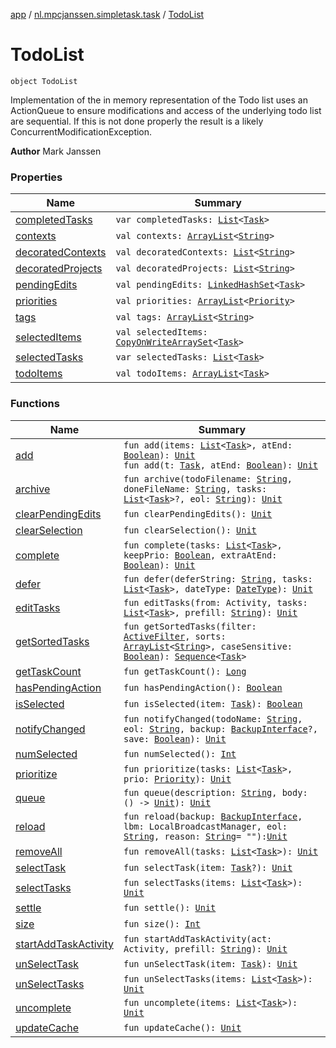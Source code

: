 [app](../../index.md) / [nl.mpcjanssen.simpletask.task](../index.md) / [TodoList](.)

# TodoList

`object TodoList`

Implementation of the in memory representation of the Todo list
uses an ActionQueue to ensure modifications and access of the underlying todo list are
sequential. If this is not done properly the result is a likely ConcurrentModificationException.

**Author**
Mark Janssen

### Properties

| Name | Summary |
|---|---|
| [completedTasks](completed-tasks.md) | `var completedTasks: `[`List`](https://kotlinlang.org/api/latest/jvm/stdlib/kotlin.collections/-list/index.html)`<`[`Task`](../-task/index.md)`>` |
| [contexts](contexts.md) | `val contexts: `[`ArrayList`](http://docs.oracle.com/javase/6/docs/api/java/util/ArrayList.html)`<`[`String`](https://kotlinlang.org/api/latest/jvm/stdlib/kotlin/-string/index.html)`>` |
| [decoratedContexts](decorated-contexts.md) | `val decoratedContexts: `[`List`](https://kotlinlang.org/api/latest/jvm/stdlib/kotlin.collections/-list/index.html)`<`[`String`](https://kotlinlang.org/api/latest/jvm/stdlib/kotlin/-string/index.html)`>` |
| [decoratedProjects](decorated-tags.md) | `val decoratedProjects: `[`List`](https://kotlinlang.org/api/latest/jvm/stdlib/kotlin.collections/-list/index.html)`<`[`String`](https://kotlinlang.org/api/latest/jvm/stdlib/kotlin/-string/index.html)`>` |
| [pendingEdits](pending-edits.md) | `val pendingEdits: `[`LinkedHashSet`](http://docs.oracle.com/javase/6/docs/api/java/util/LinkedHashSet.html)`<`[`Task`](../-task/index.md)`>` |
| [priorities](priorities.md) | `val priorities: `[`ArrayList`](http://docs.oracle.com/javase/6/docs/api/java/util/ArrayList.html)`<`[`Priority`](../-priority/index.md)`>` |
| [tags](tags.md) | `val tags: `[`ArrayList`](http://docs.oracle.com/javase/6/docs/api/java/util/ArrayList.html)`<`[`String`](https://kotlinlang.org/api/latest/jvm/stdlib/kotlin/-string/index.html)`>` |
| [selectedItems](selected-items.md) | `val selectedItems: `[`CopyOnWriteArraySet`](http://docs.oracle.com/javase/6/docs/api/java/util/concurrent/CopyOnWriteArraySet.html)`<`[`Task`](../-task/index.md)`>` |
| [selectedTasks](selected-tasks.md) | `var selectedTasks: `[`List`](https://kotlinlang.org/api/latest/jvm/stdlib/kotlin.collections/-list/index.html)`<`[`Task`](../-task/index.md)`>` |
| [todoItems](todo-items.md) | `val todoItems: `[`ArrayList`](http://docs.oracle.com/javase/6/docs/api/java/util/ArrayList.html)`<`[`Task`](../-task/index.md)`>` |

### Functions

| Name | Summary |
|---|---|
| [add](add.md) | `fun add(items: `[`List`](https://kotlinlang.org/api/latest/jvm/stdlib/kotlin.collections/-list/index.html)`<`[`Task`](../-task/index.md)`>, atEnd: `[`Boolean`](https://kotlinlang.org/api/latest/jvm/stdlib/kotlin/-boolean/index.html)`): `[`Unit`](https://kotlinlang.org/api/latest/jvm/stdlib/kotlin/-unit/index.html)<br>`fun add(t: `[`Task`](../-task/index.md)`, atEnd: `[`Boolean`](https://kotlinlang.org/api/latest/jvm/stdlib/kotlin/-boolean/index.html)`): `[`Unit`](https://kotlinlang.org/api/latest/jvm/stdlib/kotlin/-unit/index.html) |
| [archive](archive.md) | `fun archive(todoFilename: `[`String`](https://kotlinlang.org/api/latest/jvm/stdlib/kotlin/-string/index.html)`, doneFileName: `[`String`](https://kotlinlang.org/api/latest/jvm/stdlib/kotlin/-string/index.html)`, tasks: `[`List`](https://kotlinlang.org/api/latest/jvm/stdlib/kotlin.collections/-list/index.html)`<`[`Task`](../-task/index.md)`>?, eol: `[`String`](https://kotlinlang.org/api/latest/jvm/stdlib/kotlin/-string/index.html)`): `[`Unit`](https://kotlinlang.org/api/latest/jvm/stdlib/kotlin/-unit/index.html) |
| [clearPendingEdits](clear-pending-edits.md) | `fun clearPendingEdits(): `[`Unit`](https://kotlinlang.org/api/latest/jvm/stdlib/kotlin/-unit/index.html) |
| [clearSelection](clear-selection.md) | `fun clearSelection(): `[`Unit`](https://kotlinlang.org/api/latest/jvm/stdlib/kotlin/-unit/index.html) |
| [complete](complete.md) | `fun complete(tasks: `[`List`](https://kotlinlang.org/api/latest/jvm/stdlib/kotlin.collections/-list/index.html)`<`[`Task`](../-task/index.md)`>, keepPrio: `[`Boolean`](https://kotlinlang.org/api/latest/jvm/stdlib/kotlin/-boolean/index.html)`, extraAtEnd: `[`Boolean`](https://kotlinlang.org/api/latest/jvm/stdlib/kotlin/-boolean/index.html)`): `[`Unit`](https://kotlinlang.org/api/latest/jvm/stdlib/kotlin/-unit/index.html) |
| [defer](defer.md) | `fun defer(deferString: `[`String`](https://kotlinlang.org/api/latest/jvm/stdlib/kotlin/-string/index.html)`, tasks: `[`List`](https://kotlinlang.org/api/latest/jvm/stdlib/kotlin.collections/-list/index.html)`<`[`Task`](../-task/index.md)`>, dateType: `[`DateType`](../../nl.mpcjanssen.simpletask/-date-type/index.md)`): `[`Unit`](https://kotlinlang.org/api/latest/jvm/stdlib/kotlin/-unit/index.html) |
| [editTasks](edit-tasks.md) | `fun editTasks(from: Activity, tasks: `[`List`](https://kotlinlang.org/api/latest/jvm/stdlib/kotlin.collections/-list/index.html)`<`[`Task`](../-task/index.md)`>, prefill: `[`String`](https://kotlinlang.org/api/latest/jvm/stdlib/kotlin/-string/index.html)`): `[`Unit`](https://kotlinlang.org/api/latest/jvm/stdlib/kotlin/-unit/index.html) |
| [getSortedTasks](get-sorted-tasks.md) | `fun getSortedTasks(filter: `[`ActiveFilter`](../../nl.mpcjanssen.simpletask/-active-filter/index.md)`, sorts: `[`ArrayList`](http://docs.oracle.com/javase/6/docs/api/java/util/ArrayList.html)`<`[`String`](https://kotlinlang.org/api/latest/jvm/stdlib/kotlin/-string/index.html)`>, caseSensitive: `[`Boolean`](https://kotlinlang.org/api/latest/jvm/stdlib/kotlin/-boolean/index.html)`): `[`Sequence`](https://kotlinlang.org/api/latest/jvm/stdlib/kotlin.sequences/-sequence/index.html)`<`[`Task`](../-task/index.md)`>` |
| [getTaskCount](get-task-count.md) | `fun getTaskCount(): `[`Long`](https://kotlinlang.org/api/latest/jvm/stdlib/kotlin/-long/index.html) |
| [hasPendingAction](has-pending-action.md) | `fun hasPendingAction(): `[`Boolean`](https://kotlinlang.org/api/latest/jvm/stdlib/kotlin/-boolean/index.html) |
| [isSelected](is-selected.md) | `fun isSelected(item: `[`Task`](../-task/index.md)`): `[`Boolean`](https://kotlinlang.org/api/latest/jvm/stdlib/kotlin/-boolean/index.html) |
| [notifyChanged](notify-changed.md) | `fun notifyChanged(todoName: `[`String`](https://kotlinlang.org/api/latest/jvm/stdlib/kotlin/-string/index.html)`, eol: `[`String`](https://kotlinlang.org/api/latest/jvm/stdlib/kotlin/-string/index.html)`, backup: `[`BackupInterface`](../../nl.mpcjanssen.simpletask.remote/-backup-interface/index.md)`?, save: `[`Boolean`](https://kotlinlang.org/api/latest/jvm/stdlib/kotlin/-boolean/index.html)`): `[`Unit`](https://kotlinlang.org/api/latest/jvm/stdlib/kotlin/-unit/index.html) |
| [numSelected](num-selected.md) | `fun numSelected(): `[`Int`](https://kotlinlang.org/api/latest/jvm/stdlib/kotlin/-int/index.html) |
| [prioritize](prioritize.md) | `fun prioritize(tasks: `[`List`](https://kotlinlang.org/api/latest/jvm/stdlib/kotlin.collections/-list/index.html)`<`[`Task`](../-task/index.md)`>, prio: `[`Priority`](../-priority/index.md)`): `[`Unit`](https://kotlinlang.org/api/latest/jvm/stdlib/kotlin/-unit/index.html) |
| [queue](queue.md) | `fun queue(description: `[`String`](https://kotlinlang.org/api/latest/jvm/stdlib/kotlin/-string/index.html)`, body: () -> `[`Unit`](https://kotlinlang.org/api/latest/jvm/stdlib/kotlin/-unit/index.html)`): `[`Unit`](https://kotlinlang.org/api/latest/jvm/stdlib/kotlin/-unit/index.html) |
| [reload](reload.md) | `fun reload(backup: `[`BackupInterface`](../../nl.mpcjanssen.simpletask.remote/-backup-interface/index.md)`, lbm: LocalBroadcastManager, eol: `[`String`](https://kotlinlang.org/api/latest/jvm/stdlib/kotlin/-string/index.html)`, reason: `[`String`](https://kotlinlang.org/api/latest/jvm/stdlib/kotlin/-string/index.html)` = ""): `[`Unit`](https://kotlinlang.org/api/latest/jvm/stdlib/kotlin/-unit/index.html) |
| [removeAll](remove-all.md) | `fun removeAll(tasks: `[`List`](https://kotlinlang.org/api/latest/jvm/stdlib/kotlin.collections/-list/index.html)`<`[`Task`](../-task/index.md)`>): `[`Unit`](https://kotlinlang.org/api/latest/jvm/stdlib/kotlin/-unit/index.html) |
| [selectTask](select-task.md) | `fun selectTask(item: `[`Task`](../-task/index.md)`?): `[`Unit`](https://kotlinlang.org/api/latest/jvm/stdlib/kotlin/-unit/index.html) |
| [selectTasks](select-tasks.md) | `fun selectTasks(items: `[`List`](https://kotlinlang.org/api/latest/jvm/stdlib/kotlin.collections/-list/index.html)`<`[`Task`](../-task/index.md)`>): `[`Unit`](https://kotlinlang.org/api/latest/jvm/stdlib/kotlin/-unit/index.html) |
| [settle](settle.md) | `fun settle(): `[`Unit`](https://kotlinlang.org/api/latest/jvm/stdlib/kotlin/-unit/index.html) |
| [size](size.md) | `fun size(): `[`Int`](https://kotlinlang.org/api/latest/jvm/stdlib/kotlin/-int/index.html) |
| [startAddTaskActivity](start-add-task-activity.md) | `fun startAddTaskActivity(act: Activity, prefill: `[`String`](https://kotlinlang.org/api/latest/jvm/stdlib/kotlin/-string/index.html)`): `[`Unit`](https://kotlinlang.org/api/latest/jvm/stdlib/kotlin/-unit/index.html) |
| [unSelectTask](un-select-task.md) | `fun unSelectTask(item: `[`Task`](../-task/index.md)`): `[`Unit`](https://kotlinlang.org/api/latest/jvm/stdlib/kotlin/-unit/index.html) |
| [unSelectTasks](un-select-tasks.md) | `fun unSelectTasks(items: `[`List`](https://kotlinlang.org/api/latest/jvm/stdlib/kotlin.collections/-list/index.html)`<`[`Task`](../-task/index.md)`>): `[`Unit`](https://kotlinlang.org/api/latest/jvm/stdlib/kotlin/-unit/index.html) |
| [uncomplete](uncomplete.md) | `fun uncomplete(items: `[`List`](https://kotlinlang.org/api/latest/jvm/stdlib/kotlin.collections/-list/index.html)`<`[`Task`](../-task/index.md)`>): `[`Unit`](https://kotlinlang.org/api/latest/jvm/stdlib/kotlin/-unit/index.html) |
| [updateCache](update-cache.md) | `fun updateCache(): `[`Unit`](https://kotlinlang.org/api/latest/jvm/stdlib/kotlin/-unit/index.html) |

